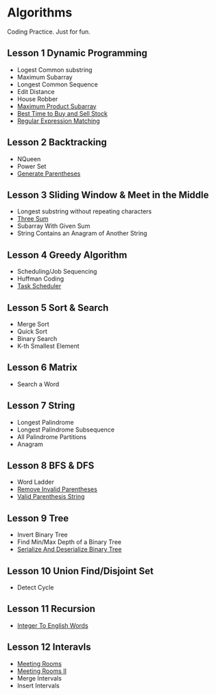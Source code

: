 # Algorithms

Coding Practice. Just for fun.

## Lesson 1 Dynamic Programming
- Logest Common substring
- Maximum Subarray
- Longest Common Sequence
- Edit Distance
- House Robber
- [Maximum Product Subarray](https://github.com/ZRonchy/Algorithms/blob/master/src/main/java/submitted/MaximumProductSubarray.java)
- [Best Time to Buy and Sell Stock](https://github.com/ZRonchy/Algorithms/blob/master/src/main/java/submitted/BuyAndSellStock.java)
- [Regular Expression Matching](https://github.com/ZRonchy/Algorithms/blob/master/src/main/java/submitted/RegularExpressionMatching.java)

## Lesson 2 Backtracking
- NQueen
- Power Set
- [Generate Parentheses](https://github.com/ZRonchy/Algorithms/blob/master/src/main/java/submitted/GenerateParentheses.java)

## Lesson 3 Sliding Window & Meet in the Middle
- Longest substring without repeating characters
- [Three Sum](https://github.com/ZRonchy/Algorithms/blob/master/src/main/java/submitted/ThreeSum.java)
- Subarray With Given Sum
- String Contains an Anagram of Another String

## Lesson 4 Greedy Algorithm
- Scheduling/Job Sequencing
- Huffman Coding
- [Task Scheduler](https://github.com/ZRonchy/Algorithms/blob/master/src/main/java/submitted/TaskScheduler.java)

## Lesson 5 Sort & Search
- Merge Sort
- Quick Sort
- Binary Search
- K-th Smallest Element

## Lesson 6 Matrix
- Search a Word

## Lesson 7 String
- Longest Palindrome
- Longest Palindrome Subsequence
- All Palindrome Partitions
- Anagram

## Lesson 8 BFS & DFS
- Word Ladder
- [Remove Invalid Parentheses](https://github.com/ZRonchy/Algorithms/blob/master/src/main/java/submitted/RemoveInvalidParentheses.java)
- [Valid Parenthesis String](https://github.com/ZRonchy/Algorithms/blob/master/src/main/java/submitted/ValidParenthesisString.java)

## Lesson 9 Tree
- Invert Binary Tree
- Find Min/Max Depth of a Binary Tree
- [Serialize And Deserialize Binary Tree](https://github.com/ZRonchy/Algorithms/blob/master/src/main/java/submitted/SerializeDeserializeTree.java)

## Lesson 10 Union Find/Disjoint Set
- Detect Cycle

## Lesson 11 Recursion
- [Integer To English Words](https://github.com/ZRonchy/Algorithms/blob/master/src/main/java/submitted/IntegerToEnglishWords.java)

## Lesson 12 Interavls
- [Meeting Rooms](https://github.com/ZRonchy/Algorithms/blob/master/src/main/java/submitted/MeetingRooms.java)
- [Meeting Rooms II](https://github.com/ZRonchy/Algorithms/blob/master/src/main/java/submitted/MeetingRoomsII.java)
- Merge Intervals
- Insert Intervals

